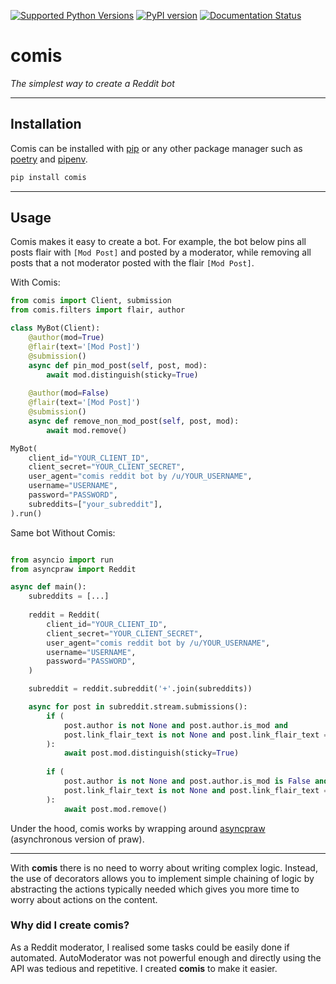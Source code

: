 
[![Supported Python Versions](https://img.shields.io/pypi/pyversions/comis)](https://pypi.python.org/pypi/comis)
[![PyPI version](https://badge.fury.io/py/comis.svg)](https://badge.fury.io/py/comis)
[![Documentation Status](https://readthedocs.org/projects/comis/badge/?version=latest)](https://comis.readthedocs.io/en/latest/?badge=latest)

# comis #
*The simplest way to create a Reddit bot*

---

## Installation
Comis can be installed with [pip](https://pip.pypa.io/en/stable/installation) or any other package manager such as [poetry](https://python-poetry.org/docs/basic-usage/#installing-dependencies) and [pipenv](https://pipenv.pypa.io/en/latest/install/#installing-packages-for-your-project).
```sh
pip install comis
```

---

## Usage

Comis makes it easy to create a bot. 
For example, the bot below pins all posts flair with `[Mod Post]` 
and posted by a moderator, while removing all posts that a not moderator posted with the flair `[Mod Post]`.

With Comis:
```python
from comis import Client, submission
from comis.filters import flair, author

class MyBot(Client):
    @author(mod=True)
    @flair(text='[Mod Post]')
    @submission()
    async def pin_mod_post(self, post, mod):
        await mod.distinguish(sticky=True)
        
    @author(mod=False)
    @flair(text='[Mod Post]')
    @submission()
    async def remove_non_mod_post(self, post, mod):
        await mod.remove()

MyBot(
    client_id="YOUR_CLIENT_ID",
    client_secret="YOUR_CLIENT_SECRET",
    user_agent="comis reddit bot by /u/YOUR_USERNAME",
    username="USERNAME",
    password="PASSWORD",
    subreddits=["your_subreddit"],
).run()

```

Same bot Without Comis:
```python

from asyncio import run
from asyncpraw import Reddit

async def main():
    subreddits = [...]
    
    reddit = Reddit(
        client_id="YOUR_CLIENT_ID",
        client_secret="YOUR_CLIENT_SECRET",
        user_agent="comis reddit bot by /u/YOUR_USERNAME",
        username="USERNAME",
        password="PASSWORD",
    )

    subreddit = reddit.subreddit('+'.join(subreddits))

    async for post in subreddit.stream.submissions():
        if (
            post.author is not None and post.author.is_mod and 
            post.link_flair_text is not None and post.link_flair_text == '[Mod Post]'
        ):
            await post.mod.distinguish(sticky=True)
            
        if (
            post.author is not None and post.author.is_mod is False and 
            post.link_flair_text is not None and post.link_flair_text == '[Mod Post]'
        ):
            await post.mod.remove()
```


Under the hood, comis works by wrapping around [asyncpraw](https://ayncpraw.readthedocs.io/en/latest/) (asynchronous version of praw). 

---
With **comis** there is no need to worry about writing complex logic. Instead, the use of decorators allows you to implement simple chaining of logic by abstracting the actions typically needed which gives you more time to worry about actions on the content. 

### Why did I create comis?
As a Reddit moderator, I realised some tasks could be easily done if automated. AutoModerator was not powerful enough and directly using the API was tedious and repetitive. I created **comis** to make it easier.

